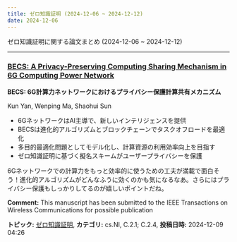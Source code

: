 ```yaml
---
title: ゼロ知識証明 (2024-12-06 ~ 2024-12-12)
date: 2024-12-06
---
```


ゼロ知識証明に関する論文まとめ (2024-12-06 ~ 2024-12-12)


- - -

### [BECS: A Privacy-Preserving Computing Sharing Mechanism in 6G Computing Power Network](http://arxiv.org/abs/2412.06196)

**BECS: 6G計算力ネットワークにおけるプライバシー保護計算共有メカニズム**

Kun Yan, Wenping Ma, Shaohui Sun

- 6GネットワークはAI主導で、新しいインテリジェンスを提供
- BECSは進化的アルゴリズムとブロックチェーンでタスクオフロードを最適化
- 多目的最適化問題としてモデル化し、計算資源の利用効率向上を目指す
- ゼロ知識証明に基づく擬名スキームがユーザープライバシーを保護

6Gネットワークでの計算力をもっと効率的に使うための工夫が満載で面白そう！進化的アルゴリズムがどんなふうに効くのかも気になるなあ。さらにはプライバシー保護もしっかりしてるのが嬉しいポイントだね。

**Comment:** This manuscript has been submitted to the IEEE Transactions on   Wireless Communications for possible publication

**トピック:** [ゼロ知識証明](../../zkp), **カテゴリ:** cs.NI, C.2.1; C.2.4, **投稿日時:** 2024-12-09 04:26
